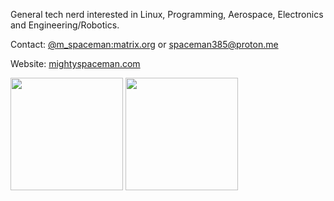 General tech nerd interested in Linux, Programming, Aerospace, Electronics and Engineering/Robotics.

Contact: [@m_spaceman:matrix.org](https://matrix.to/#/@m_spaceman:matrix.org) or spaceman385@proton.me

Website: [mightyspaceman.com](https://mightyspaceman.com)

<html>
<p>
 <img height="180em" src="https://github-readme-stats.vercel.app/api?username=MightySpaceman&theme=radical&show_icons=true&hide_rank" />
 <img height="180em" src="https://github-readme-stats.vercel.app/api/top-langs/?username=MightySpaceman&theme=radical&layout=compact" />
</p>
</html>
